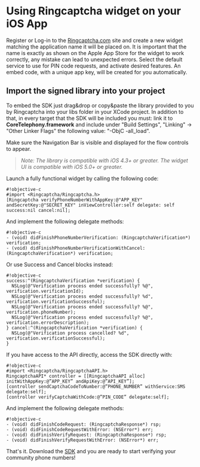# Using Ringcaptcha widget on your iOS App

Register or Log-in to the [Ringcaptcha.com](http://ringcaptcha.com) site and create a new widget matching the application name it will be placed on. It is important that the name is exactly as shown on the Apple App Store for the widget to work correctly, any mistake can lead to unexpected errors. Select the default service to use for PIN code requests, and activate desired features. An embed code, with a unique app key, will be created for you automatically.

## Import the signed library into your project

To embed the SDK just drag&drop or copy&paste the library provided to you by Ringcaptcha into your libs folder in your XCode project. In addition to that, in every target that the SDK will be included you must: link it to **CoreTelephony.framework** and include under "Build Settings", "Linking" -> "Other Linker Flags" the following value: "-ObjC -all_load".

Make sure the Navigation Bar is visible and displayed for the flow controls to appear.

> _Note: The library is compatible with iOS 4.3+ or greater. The widget UI is compatible with iOS 5.0+ or greater._

Launch a fully functional widget by calling the following code:

	#!objective-c
	#import <Ringcaptcha/Ringcaptcha.h>
	[Ringcaptcha verifyPhoneNumberWithAppKey:@"APP_KEY" andSecretKey:@"SECRET_KEY" inViewController:self delegate: self success:nil cancel:nil];

And implement the following delegate methods:

	#!objective-c
	- (void) didFinishPhoneNumberVerification: (RingcaptchaVerification*) verification;
	- (void) didFinishPhoneNumberVerificationWithCancel: (RingcaptchaVerification*) verification;

Or use Success and Cancel blocks instead:

	#!objective-c
	success:^(RingcaptchaVerification *verification) {
      NSLog(@"Verification process ended successfully? %@", verification.verificationId);
      NSLog(@"Verification process ended successfully? %d", verification.verificationSuccessful);
      NSLog(@"Verification process ended successfully? %@", verification.phoneNumber);
      NSLog(@"Verification process ended successfully? %@", verification.errorDescription);
    } cancel:^(RingcaptchaVerification *verification) {
      NSLog(@"Verification process cancelled? %d", verification.verificationSuccessful);
    }

If you have access to the API directly, access the SDK directly with:

	#!objective-c
	#import <Ringcaptcha/RingcaptchaAPI.h>
	RingcaptchaAPI* controller = [[RingcaptchaAPI alloc] initWithAppKey:@”APP_KEY” andApiKey:@”API_KEY”];
	[controller sendCaptchaCodeToNumber:@”PHONE_NUMBER” withService:SMS delegate:self];
	[controller verifyCaptchaWithCode:@”PIN_CODE” delegate:self];

And implement the following delegate methods:

	#!objective-c
	- (void) didFinishCodeRequest: (RingcaptchaResponse*) rsp; 
	- (void) didFinishCodeRequestWithError: (NSError*) err;
	- (void) didFinishVerifyRequest: (RingcaptchaResponse*) rsp;
	- (void) didFinishVerifyRequestWithError: (NSError*) err;

That's it. Download the [SDK](https://bitbucket.org/ringcaptcha/ringcaptcha-ios/src) and you are ready to start verifying your community phone numbers!
